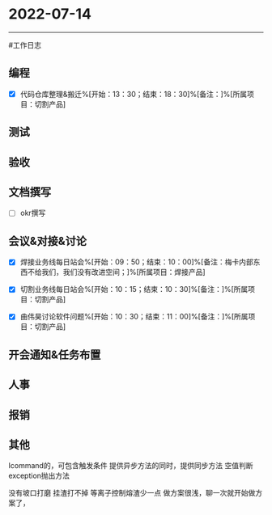# 2022-07-14 

---

#工作日志

## 编程
- [x] 代码仓库整理&搬迁%[开始：13：30；结束：18：30]%[备注：]%[所属项目：切割产品]


## 测试



## 验收 



## 文档撰写 
- [ ] okr撰写


## 会议&对接&讨论
- [x] 焊接业务线每日站会%[开始：09：50；结束：10：00]%[备注：梅卡内部东西不给我们，我们没有改进空间；]%[所属项目：焊接产品]
- [x] 切割业务线每日站会%[开始：10：15；结束：10：30]%[备注：]%[所属项目：切割产品]
- [x] 曲伟昊讨论软件问题%[开始：10：30；结束：11：00]%[备注：]%[所属项目：切割产品]



## 开会通知&任务布置



## 人事



## 报销



## 其他

Icommand的，可包含触发条件
提供异步方法的同时，提供同步方法
空值判断
exception抛出方法


没有坡口打磨
挂渣打不掉
等离子控制熔渣少一点
做方案很浅，聊一次就开始做方案了，





